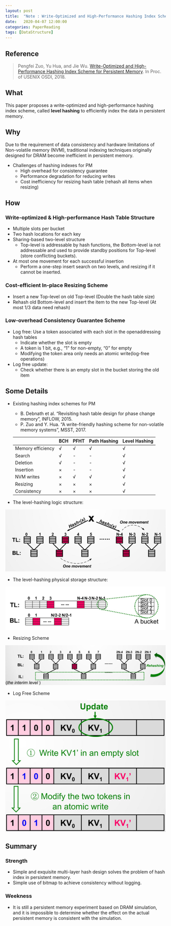 ```yaml
---
layout: post
title:  "Note : Write-Optimized and High-Performance Hashing Index Scheme for Persistent Memory"
date:   2020-04-07 12:00:00
categories: PaperReading
tags: [DataStructure]
---
```


## Reference

> Pengfei Zuo, Yu Hua, and Jie Wu. [Write-Optimized and High-Performance Hashing Index Scheme for Persistent Memory](https://www.usenix.org/system/files/osdi18-zuo.pdf). In Proc. of USENIX OSDI, 2018.

## What

This paper proposes a write-optimized and high-performance hashing index scheme, called **level hashing** to efficiently index the data in persistent memory.

<!-- more -->

## Why

Due to the requirement of data consistency and hardware limitations of Non-volatile memory (NVM), traditional indexing techniques originally designed for DRAM become inefficient in persistent memory. 

* Challenges of hashing indexes for PM
    * High overhead for consistency guarantee
    * Performance degradation for reducing writes
    * Cost inefficiency for resizing hash table (rehash all items when resizing)



## How

### Write-optimized & High-performance Hash Table Structure

* Multiple slots per bucket 
* Two hash locations for each key
* Sharing-based two-level structure
    * Top-level is addressable by hash functions, the Bottom-level ia not addressable and used to provide standby positions for Top-level (store conflicting buckets).
* At most one movement for each successful insertion
    * Perform a one-step insert search on two levels, and resizing if it cannot be inserted.

### Cost-efficient In-place Resizing Scheme

* Insert a new Top-level on old Top-level (Double the hash table size)
* Rehash old Bottom-level and insert the item to the new Top-level (At most 1/3 data need rehash)

### Low-overhead Consistency Guarantee Scheme

* Log free: Use a token associated with each slot in the openaddressing hash tables 
    * Indicate whether the slot is empty 
    * A token is 1 bit, e.g., “1” for non-empty, “0” for empty
    * Modifying the token area only needs an atomic write(log-free operations)
* Log free update:
    * Check whether there is an empty slot in the bucket storing the old item

## Some Details

* Existing hashing index schemes for PM
    * B. Debnath et al. “Revisiting hash table design for phase change memory”, INFLOW, 2015. 
    * P. Zuo and Y. Hua. “A write-friendly hashing scheme for non-volatile memory systems”, MSST, 2017.

    ||BCH|PFHT|Path Hashing|Level Hashing|
    |-|-|-|-|-|
    |Memory efficiency|√|√|√|√|
    |Search|√|-|-|√|
    |Deletion|√|-|-|√|
    |Insertion|×|-|-|√|
    |NVM writes|×|√|√|√|
    |Resizing|×|×|×|√|
    |Consistency|×|×|×|√|

* The level-hashing logic structure:

![level hashing logic structue](img/paperReading/LevelHashPM-1.jpg)

* The level-hashing physical storage structure:

![level hashing physical structue](img/paperReading/LevelHashPM-2.jpg)

* Resizing Scheme

![resizing method](img/paperReading/LevelHashPM-3.jpg)

* Log Free Scheme

![log free update](img/paperReading/LevelHashPM-4.jpg)


## Summary

### Strength

* Simple and exquisite multi-layer hash design solves the problem of hash index in persistent memory.
* Simple use of bitmap to achieve consistency without logging.

### Weekness

* It is still a persistent memory experiment based on DRAM simulation, and it is impossible to determine whether the effect on the actual persistent memory is consistent with the simulation.